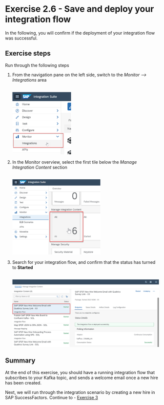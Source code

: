 # Exercise 2.6 - Save and deploy your integration flow

In the following, you will confirm if the deployment of your integration flow was successful.

## Exercise steps

Run through the following steps
1. From the navigation pane on the left side, switch to the *Monitor --> Integrations* area

    <br><img src="/exercises/ex1/images/01-0015.png" width=40% height=40%>

2. In the Monitor overview, select the first tile below the *Manage Integration Content* section

    <br><img src="/exercises/ex1/images/01-0016.png" width=60% height=60%>

3. Search for your integration flow, and confirm that the status has turned to **Started**

    <br>![Design menu](/exercises/ex1/images/01-0017.png)

## Summary

At the end of this exercise, you should have a running integration flow that subscribes to your Kafka topic, and sends a welcome email once a new hire has been created.

Next, we will run through the integration scenario by creating a new hire in SAP SuccessFactors. Continue to - [Exercise 3](/exercises/ex3)
